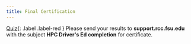 ```yaml
---
title: Final Certification
---
```


[Quiz](#){: .label .label-red }
  Please send your results to __support.rcc.fsu.edu__ with the subject __HPC Driver's Ed completion__ for certificate. 
